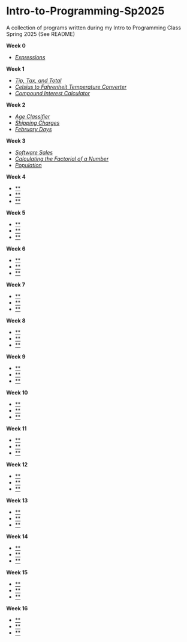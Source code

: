 # Intro-to-Programming-Sp2025
A collection of programs written during my Intro to Programming Class Spring 2025 (See README)

**Week 0**
- [*Expressions*](https://github.com/Chmcfar/Intro-to-Programming-Sp2025/blob/main/Week%200/0-1%20Expressions.py) 

**Week 1**
- [*Tip, Tax, and Total*](https://github.com/Chmcfar/Intro-to-Programming-Sp2025/blob/main/Week%201/1-1%20Tip%2C%20Tax%2C%20and%20Total.py)
- [*Celsius to Fahrenheit Temperature Converter*](https://github.com/Chmcfar/Intro-to-Programming-Sp2025/blob/main/Week%201/1-2%20Celsius%20to%20Fahrenheit%20Temperature%20Converter.py)
- [*Compound Interest Calculator*](https://github.com/Chmcfar/Intro-to-Programming-Sp2025/blob/main/Week%201/1-3%20Compound%20Interest%20Calculator.py)

**Week 2**
- [*Age Classifier*](https://github.com/Chmcfar/Intro-to-Programming-Sp2025/blob/main/Week%202/2-1%20Age%20Classifier.py)
- [*Shipping Charges*](https://github.com/Chmcfar/Intro-to-Programming-Sp2025/blob/main/Week%202/3-2%20Shipping%20Charges.py)
- [*February Days*](https://github.com/Chmcfar/Intro-to-Programming-Sp2025/blob/main/Week%202/3-3%20February%20Days.py)

**Week 3**
- [*Software Sales*](https://github.com/Chmcfar/Intro-to-Programming-Sp2025/blob/main/Week%203/3-1%20Software%20Sales.py)
- [*Calculating the Factorial of a Number*](https://github.com/Chmcfar/Intro-to-Programming-Sp2025/blob/main/Week%203/3-2%20Calculating%20the%20Factorial%20of%20a%20Number.py)
- [*Population*](https://github.com/Chmcfar/Intro-to-Programming-Sp2025/blob/main/Week%203/3-3%20Population.py)

**Week 4**
- [**]()
- [**]()
- [**]()

**Week 5**
- [**]()
- [**]()
- [**]()

**Week 6**
- [**]()
- [**]()
- [**]()

**Week 7**
- [**]()
- [**]()
- [**]()

**Week 8**
- [**]()
- [**]()
- [**]()

**Week 9**
- [**]()
- [**]()
- [**]()

**Week 10**
- [**]()
- [**]()
- [**]()

**Week 11**
- [**]()
- [**]()
- [**]()

**Week 12**
- [**]()
- [**]()
- [**]()

**Week 13**
- [**]()
- [**]()
- [**]()

**Week 14**
- [**]()
- [**]()
- [**]()

**Week 15**
- [**]()
- [**]()
- [**]()

**Week 16**
- [**]()
- [**]()
- [**]()